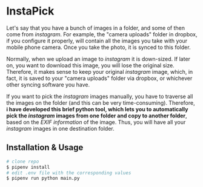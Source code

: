 # InstaPick

Let's say that you have a bunch of images in a folder, and some of then come from *instagram*. For example, the "camera uploads" folder in dropbox, if you configure it properly, will contain all the images you take with your mobile phone camera. Once you take the photo, it is synced to this folder.

Normally, when we upload an image to *instagram* it is down-sized. If later on, you want to download this image, you will lose the original size. Therefore, it makes sense to keep your original *instagram* image, which, in fact, it is saved to your "camera uploads" folder via dropbox, or whichever other syncing software you have.

If you want to pick the *instagram* images manually, you have to traverse all the images on the folder (and this can be very time-consuming). Therefore, **i have developed this brief python tool, which lets you to automatically pick the *instagram* images from one folder and copy to another folder**, based on the *EXIF information* of the image. Thus, you will have all your *instagram* images in one destination folder.

## Installation & Usage

~~~bash
# clone repo
$ pipenv install
# edit .env file with the corresponding values
$ pipenv run python main.py
~~~
